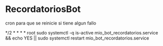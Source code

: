 # RecordatoriosBot

cron para que se reinicie si tiene algun fallo

*/2 *   * * *   root    sudo systemctl -q is-active mio_bot_recordatorios.service && echo YES || sudo systemctl restart mio_bot_recordatorios.service

